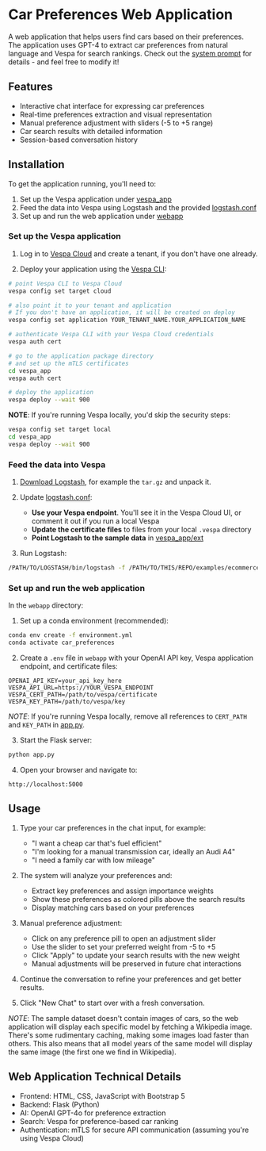 # Car Preferences Web Application

A web application that helps users find cars based on their preferences. The application uses GPT-4 to extract car preferences from natural language and Vespa for search rankings. Check out the [system prompt](webapp/system_prompt.txt) for details - and feel free to modify it!

## Features

- Interactive chat interface for expressing car preferences
- Real-time preferences extraction and visual representation
- Manual preference adjustment with sliders (-5 to +5 range)
- Car search results with detailed information
- Session-based conversation history

## Installation

To get the application running, you'll need to:

1. Set up the Vespa application under [vespa_app](vespa_app)
2. Feed the data into Vespa using Logstash and the provided [logstash.conf](logstash.conf)
3. Set up and run the web application under [webapp](webapp)

### Set up the Vespa application

1. Log in to [Vespa Cloud](https://cloud.vespa.ai) and create a tenant, if you don't have one already.

2. Deploy your application using the [Vespa CLI](https://docs.vespa.ai/en/vespa-cli.html):

```bash
# point Vespa CLI to Vespa Cloud
vespa config set target cloud

# also point it to your tenant and application
# If you don't have an application, it will be created on deploy
vespa config set application YOUR_TENANT_NAME.YOUR_APPLICATION_NAME

# authenticate Vespa CLI with your Vespa Cloud credentials
vespa auth cert

# go to the application package directory
# and set up the mTLS certificates
cd vespa_app
vespa auth cert

# deploy the application
vespa deploy --wait 900
```

**NOTE**: If you're running Vespa locally, you'd skip the security steps:

```bash
vespa config set target local
cd vespa_app
vespa deploy --wait 900
```

### Feed the data into Vespa

1. [Download Logstash](https://www.elastic.co/downloads/logstash), for example the `tar.gz` and unpack it.

2. Update [logstash.conf](logstash.conf):
   - **Use your Vespa endpoint**. You'll see it in the Vespa Cloud UI, or comment it out if you run a local Vespa
   - **Update the certificate files** to files from your local `.vespa` directory
   - **Point Logstash to the sample data** in [vespa_app/ext](vespa_app/ext)

3. Run Logstash:

```bash
/PATH/TO/LOGSTASH/bin/logstash -f /PATH/TO/THIS/REPO/examples/ecommerce-user-preferences/logstash.conf
```

### Set up and run the web application

In the `webapp` directory:

1. Set up a conda environment (recommended):
```bash
conda env create -f environment.yml
conda activate car_preferences
```

2. Create a `.env` file in `webapp` with your OpenAI API key, Vespa application endpoint, and certificate files:
```
OPENAI_API_KEY=your_api_key_here
VESPA_API_URL=https://YOUR_VESPA_ENDPOINT
VESPA_CERT_PATH=/path/to/vespa/certificate
VESPA_KEY_PATH=/path/to/vespa/key
```

*NOTE*: If you're running Vespa locally, remove all references to `CERT_PATH` and `KEY_PATH` in [app.py](webapp/app.py).

3. Start the Flask server:
```bash
python app.py
```

4. Open your browser and navigate to:
```
http://localhost:5000
```

## Usage

1. Type your car preferences in the chat input, for example:
   - "I want a cheap car that's fuel efficient"
   - "I'm looking for a manual transmission car, ideally an Audi A4"
   - "I need a family car with low mileage"

2. The system will analyze your preferences and:
   - Extract key preferences and assign importance weights
   - Show these preferences as colored pills above the search results
   - Display matching cars based on your preferences

3. Manual preference adjustment:
   - Click on any preference pill to open an adjustment slider
   - Use the slider to set your preferred weight from -5 to +5
   - Click "Apply" to update your search results with the new weight
   - Manual adjustments will be preserved in future chat interactions

4. Continue the conversation to refine your preferences and get better results.

5. Click "New Chat" to start over with a fresh conversation.

*NOTE*: The sample dataset doesn't contain images of cars, so the web application will display each specific model by fetching a Wikipedia image. There's some rudimentary caching, making some images load faster than others. This also means that all model years of the same model will display the same image (the first one we find in Wikipedia).

## Web Application Technical Details

- Frontend: HTML, CSS, JavaScript with Bootstrap 5
- Backend: Flask (Python)
- AI: OpenAI GPT-4o for preference extraction
- Search: Vespa for preference-based car ranking
- Authentication: mTLS for secure API communication (assuming you're using Vespa Cloud)

